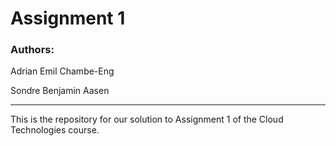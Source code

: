 # Assignment 1

### Authors:
Adrian Emil Chambe-Eng

Sondre Benjamin Aasen

---

This is the repository for our solution to Assignment 1 of the Cloud Technologies course.